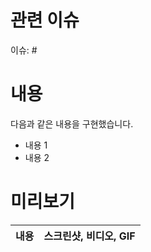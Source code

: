 # 관련 이슈

이슈: #

# 내용

다음과 같은 내용을 구현했습니다.

- 내용 1
- 내용 2

# 미리보기

| 내용 | 스크린샷, 비디오, GIF |
| ---- | --------------------- |
